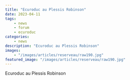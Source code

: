 ```yaml
---
title: "Ecuroduc au Plessis Robinson"
date: 2023-04-11
tags: 
    - news
    - forum
    - ecuroduc
categories:
    - news
description: "Ecuroduc au Plessis Robinson"
images:
    - "/images/articles/reserveau/raw190.jpg"
featured_image: "/images/articles/reserveau/raw190.jpg"
---
```


Ecuroduc au Plessis Robinson